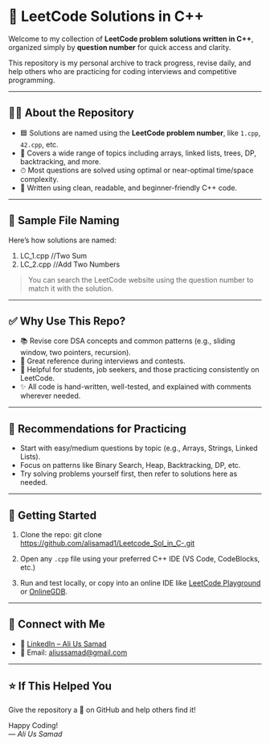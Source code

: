 # 🚀 LeetCode Solutions in C++

Welcome to my collection of **LeetCode problem solutions written in C++**, organized simply by **question number** for quick access and clarity.

This repository is my personal archive to track progress, revise daily, and help others who are practicing for coding interviews and competitive programming.

---

## 👨‍💻 About the Repository

- 🟦 Solutions are named using the **LeetCode problem number**, like `1.cpp`, `42.cpp`, etc.
- 🔢 Covers a wide range of topics including arrays, linked lists, trees, DP, backtracking, and more.
- ⏱ Most questions are solved using optimal or near-optimal time/space complexity.
- 📘 Written using clean, readable, and beginner-friendly C++ code.

---

## 📌 Sample File Naming

Here’s how solutions are named:

1. LC_1.cpp //Two Sum
2. LC_2.cpp //Add Two Numbers


> You can search the LeetCode website using the question number to match it with the solution.

---

## ✅ Why Use This Repo?

- 📚 Revise core DSA concepts and common patterns (e.g., sliding window, two pointers, recursion).
- 🧠 Great reference during interviews and contests.
- 🤝 Helpful for students, job seekers, and those practicing consistently on LeetCode.
- ✨ All code is hand-written, well-tested, and explained with comments wherever needed.

---

## 🧠 Recommendations for Practicing

- Start with easy/medium questions by topic (e.g., Arrays, Strings, Linked Lists).
- Focus on patterns like Binary Search, Heap, Backtracking, DP, etc.
- Try solving problems yourself first, then refer to solutions here as needed.

---

## 🏁 Getting Started

1. Clone the repo:
git clone https://github.com/alisamad1/Leetcode_Sol_in_C-.git

2. Open any `.cpp` file using your preferred C++ IDE (VS Code, CodeBlocks, etc.)

3. Run and test locally, or copy into an online IDE like [LeetCode Playground](https://leetcode.com/playground/) or [OnlineGDB](https://www.onlinegdb.com/online_c++_compiler).

---

## 🤝 Connect with Me

- 🔗 [LinkedIn – Ali Us Samad](https://www.linkedin.com/in/ali-samad-841b11301/)
- 📧 Email: aliussamad@gmail.com

---

## ⭐ If This Helped You

Give the repository a 🌟 on GitHub and help others find it!

Happy Coding!  
— *Ali Us Samad*
